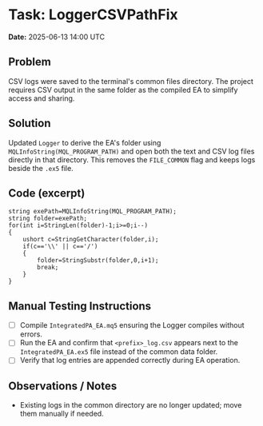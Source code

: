 # Task: LoggerCSVPathFix
**Date:** 2025-06-13 14:00 UTC

## Problem
CSV logs were saved to the terminal's common files directory. The project requires
CSV output in the same folder as the compiled EA to simplify access and sharing.

## Solution
Updated `Logger` to derive the EA's folder using `MQLInfoString(MQL_PROGRAM_PATH)`
and open both the text and CSV log files directly in that directory.
This removes the `FILE_COMMON` flag and keeps logs beside the `.ex5` file.

## Code (excerpt)
```mql5
string exePath=MQLInfoString(MQL_PROGRAM_PATH);
string folder=exePath;
for(int i=StringLen(folder)-1;i>=0;i--)
{
    ushort c=StringGetCharacter(folder,i);
    if(c=='\\' || c=='/')
    {
        folder=StringSubstr(folder,0,i+1);
        break;
    }
}
```

## Manual Testing Instructions
- [ ] Compile `IntegratedPA_EA.mq5` ensuring the Logger compiles without errors.
- [ ] Run the EA and confirm that `<prefix>_log.csv` appears next to the
  `IntegratedPA_EA.ex5` file instead of the common data folder.
- [ ] Verify that log entries are appended correctly during EA operation.

## Observations / Notes
- Existing logs in the common directory are no longer updated; move them
  manually if needed.
